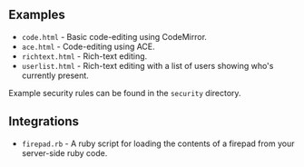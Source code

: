 ## Examples

* `code.html` - Basic code-editing using CodeMirror.
* `ace.html` - Code-editing using ACE.
* `richtext.html` - Rich-text editing.
* `userlist.html` - Rich-text editing with a list of users showing who's currently present.

Example security rules can be found in the `security` directory.

## Integrations
* `firepad.rb` - A ruby script for loading the contents of a firepad from your server-side ruby code.

